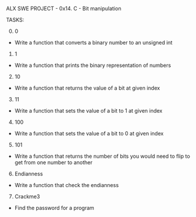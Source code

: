 ALX SWE PROJECT - 0x14. C - Bit manipulation

TASKS:

0. 0
- Write a function that converts a binary number to an unsigned int

1. 1
- Write a function that prints the binary representation of numbers

2. 10
- Write a function that returns the value of a bit at given index

3. 11
- Write a function that sets the value of a bit to 1 at given index

4. 100
- Write a function that sets the value of a bit to 0 at given index

5. 101
- Write a function that returns the number of bits you would need to
flip to get from one number to another

6. Endianness
- Write a function that check the endianness

7. Crackme3
- Find the password for a program
